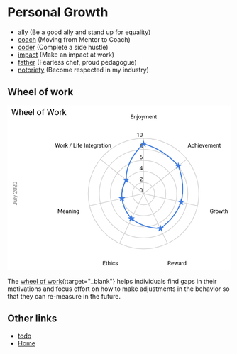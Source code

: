 # Personal Growth

- [ally](ally.md) (Be a good ally and stand up for equality)
- [coach](coach.md) (Moving from Mentor to Coach)
- [coder](coder.md) (Complete a side hustle)
- [impact](impact.md) (Make an impact at work)
- [father](father.md) (Fearless chef, proud pedagogue)
- [notoriety](notoriety.md) (Become respected in my industry)

[//]: # (Remember `Ctrl`+`Click` creates a new file when editing in VS Code)

## Wheel of work

![Wheel of work showing the key area's of focus are Family / Work integration, Meaning and Ethics](wheel-of-work.png "Wheel of Work")

The [wheel of work](https://docs.google.com/spreadsheets/d/1sA1i5l1mpEgJQ7pGiO1t6HaUarpiFw48fw8iQL_UHSY/edit?usp=sharing){:target="_blank"} helps individuals find gaps in their motivations and focus effort on how to make adjustments in the behavior so that they can re-measure in the future.

## Other links

- [todo](todo.md)
- [Home](/)
